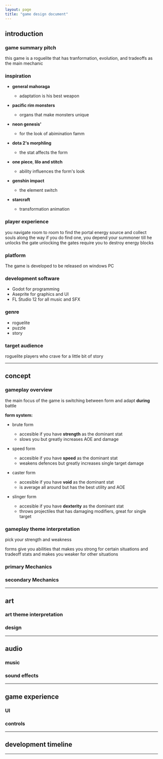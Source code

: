 ```yaml
---
layout: page
title: "game design document"
---
```



## **introduction**

### game summary pitch

this game is a roguelite that has tranformation, evolution, and tradeoffs as the main mechanic

### inspiration

- **general mahoraga**
  - adaptation is his best weapon

- **pacific rim monsters**
  - organs that make monsters unique

- **neon genesis'**
  - for the look of abimination famm

- **dota 2's morphling**
  - the stat affects the form

- **one piece**, **lilo and stitch**
  - ability influences the form's look

- **genshin impact**
  - the element switch

- **starcraft**
  - transformation animation

### player experience

you navigate room to room to find the portal energy source and collect souls
along the way if you do find one, you depend your summoner till he unlocks the gate
unlocking the gates require you to destroy energy blocks

### platform

The game is developed to be released on windows PC

### development software

- Godot for programming
- Aseprite for graphics and UI
- FL Studio 12 for all music and SFX

### genre

- roguelite
- puzzle
- story

### target audience

roguelite players who crave for a little bit of story

---

## **concept**

### gameplay overview

the main focus of the game is switching between form and adapt **during** battle

**form system:**

- brute form
  - accesible if you have **strength** as the dominant stat
  - slows you but greatly increases AOE and damage

- speed form
  - accesible if you have **speed** as the dominant stat
  - weakens defences but greatly increases single target damage

- caster form
  - accesible if you have **void** as the dominant stat
  - is average all around but has the best utility and AOE

- slinger form
  - accesible if you have **dexterity** as the dominant stat
  - throws projectiles that has damaging modifiers, great for single target

### gameplay theme interpretation

pick your strength and weakness

forms give you abilities that makes you strong for certain situations
and tradeoff stats and makes you weaker for other situations

### primary Mechanics

### secondary Mechanics

---

## **art**

### art theme interpretation

### design

---

## **audio**

### music

### sound effects

---

## **game experience**

### UI

### controls

---

## **development timeline**

---
